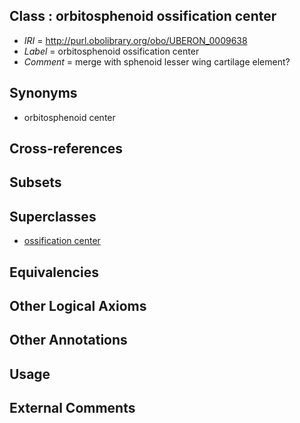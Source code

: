 
## Class : orbitosphenoid ossification center

 * *IRI* = http://purl.obolibrary.org/obo/UBERON_0009638
 * *Label* = orbitosphenoid ossification center
 * *Comment* = merge with sphenoid lesser wing cartilage element?

## Synonyms

 * orbitosphenoid center

## Cross-references


## Subsets


## Superclasses

 * [ossification center](../../UBERON/55/UBERON_0010355.md)

## Equivalencies


## Other Logical Axioms


## Other Annotations


## Usage


## External Comments

